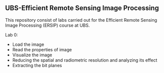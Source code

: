 ## UBS-Efficient Remote Sensing Image Processing
This repository consist of labs carried out for the Efficient Remote Sensing Image Processing (ERSIP) course at UBS.

Lab 0: 
 - Load the image
 - Read the properties of image
 - Visualize the image
 - Reducing the spatial and radiometric resolution and analyzing its effect
 - Extracting the bit planes